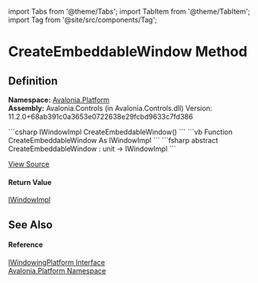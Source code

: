 import Tabs from '@theme/Tabs'; 
import TabItem from '@theme/TabItem'; 
import Tag from '@site/src/components/Tag'; 

# CreateEmbeddableWindow Method




## Definition
**Namespace:** <a href="N_Avalonia_Platform">Avalonia.Platform</a>  
**Assembly:** Avalonia.Controls (in Avalonia.Controls.dll) Version: 11.2.0+68ab391c0a3653e0722638e29fcbd9633c7fd386

<Tabs groupId="api-code-preview">
<TabItem value="csharp" label="C#">
```csharp
IWindowImpl CreateEmbeddableWindow()
```
</TabItem>
<TabItem value="vb" label="VB">
```vb
Function CreateEmbeddableWindow As IWindowImpl
```
</TabItem>
<TabItem value="fsharp" label="F#">
```fsharp
abstract CreateEmbeddableWindow : unit -> IWindowImpl 
```
</TabItem>
</Tabs>



<a href="https://github.com/AvaloniaUI/Avalonia/tree/master/srcAvalonia.Controls/Platform/IWindowingPlatform.cs" title="View the source code">View Source</a>



#### Return Value
<a href="T_Avalonia_Platform_IWindowImpl">IWindowImpl</a>

## See Also


#### Reference
<a href="T_Avalonia_Platform_IWindowingPlatform">IWindowingPlatform Interface</a>  
<a href="N_Avalonia_Platform">Avalonia.Platform Namespace</a>  
